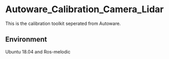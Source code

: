 # Autoware_Calibration_Camera_Lidar
This is the calibration toolkit seperated from Autoware. 
## Environment
Ubuntu 18.04 and Ros-melodic
